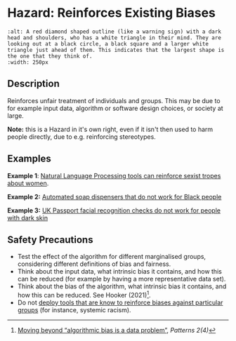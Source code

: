 # Hazard: Reinforces Existing Biases

```{image} ../images/hazards/reinforce-bias.png
:alt: A red diamond shaped outline (like a warning sign) with a dark head and shoulders, who has a white triangle in their mind. They are looking out at a black circle, a black square and a larger white triangle just ahead of them. This indicates that the largest shape is the one that they think of.
:width: 250px
```

## Description

Reinforces unfair treatment of individuals and groups. This may be due to for example input data, algorithm or software design choices, or society at large.

__Note:__ this is a Hazard in it's own right, even if it isn't then used to harm people directly, due to e.g. reinforcing stereotypes.

## Examples

__Example 1__: [Natural Language Processing tools can reinforce sexist tropes about women](https://arxiv.org/abs/1607.06520).

__Example 2:__ [Automated soap dispensers that do not work for Black people](https://metro.co.uk/2017/07/13/racist-soap-dispensers-dont-work-for-black-people-6775909/)

__Example 3:__ [UK Passport facial recognition checks do not work for people with dark skin](https://www.bbc.co.uk/news/technology-49993647)

## Safety Precautions

- Test the effect of the algorithm for different marginalised groups, considering different definitions of bias and fairness.
- Think about the input data, what intrinsic bias it contains, and how this can be reduced (for example by having a more representative data set).
- Think about the bias of the algorithm, what intrinsic bias it contains, and how this can be reduced. See Hooker (2021)[^1].
- Do not [deploy tools that are know to reinforce biases against particular groups](https://www.bbc.co.uk/news/technology-49993647) (for instance, systemic racism).

[^1]: [Moving beyond “algorithmic bias is a data problem”](https://doi.org/10.1016/j.patter.2021.100241), _Patterns 2(4)_
